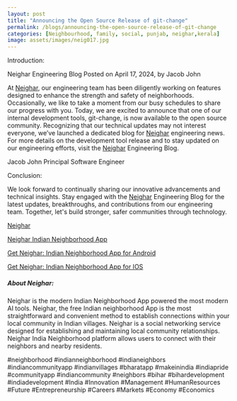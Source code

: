 ```yaml
---
layout: post
title: "Announcing the Open Source Release of git-change"
permalink: /blogs/announcing-the-open-source-release-of-git-change
categories: [Neighbourhood, family, social, punjab, neighar,kerala]
image: assets/images/neig017.jpg
---
```



Introduction:
 

Neighar Engineering Blog
Posted on April 17, 2024, by Jacob John


At [Neighar](https://neighar.com/download), our engineering team has been diligently working on features designed to enhance the strength and safety of neighborhoods. Occasionally, we like to take a moment from our busy schedules to share our progress with you. Today, we are excited to announce that one of our internal development tools, git-change, is now available to the open source community. Recognizing that our technical updates may not interest everyone, we’ve launched a dedicated blog for [Neighar](https://neighar.com/download) engineering news. For more details on the development tool release and to stay updated on our engineering efforts, visit the [Neighar](https://neighar.com/download) Engineering Blog.


Jacob John
Principal Software Engineer


Conclusion:


We look forward to continually sharing our innovative advancements and technical insights. Stay engaged with the [Neighar](https://neighar.com/download) Engineering Blog for the latest updates, breakthroughs, and contributions from our engineering team. Together, let's build stronger, safer communities through technology.


[Neighar](https://www.neighar.com)

[Neighar Indian Neighborhood App](https://neighar.com/download)

[Get Neighar: Indian Neighborhood App for Android](https://play.google.com/store/apps/details?id=com.neighar.app)

[Get Neighar: Indian Neighborhood App for IOS](https://apps.apple.com/us/app/neighar-india-neighborhood-app/id6471035218)

##### About Neighar:

Neighar is the modern Indian Neighborhood App powered the most modern AI tools. Neighar, the free Indian neighborhood App is the most straightforward and convenient method to establish connections within your local community in Indian villages. Neighar is a social networking service designed for establishing and maintaining local community relationships. Neighar India Neighborhood platform allows users to connect with their neighbors and nearby residents.

#neighborhood #indianneighborhood #indianeighbors #indiancommunityapp #indianvillages #bharatapp #makeinindia #indiapride #communityapp #indiancommunity #neighbors #bihar #bihardevelopment #indiadevelopment #India #Innovation #Management #HumanResources #Future #Entrepreneurship #Careers #Markets #Economy #Economics